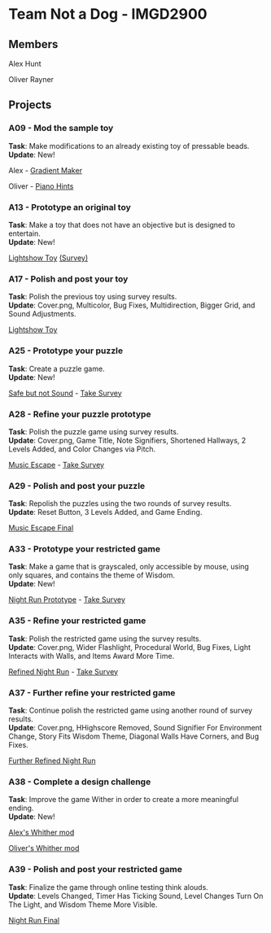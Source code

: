 # Team Not a Dog - IMGD2900

## Members
Alex Hunt

Oliver Rayner

## Projects

### A09 - Mod the sample toy
**Task**:
Make modifications to an already existing toy of pressable beads.<br>
**Update**:
New!

Alex - [Gradient Maker](https://alexmhunt.github.io/notadog/Projects/GradientMaker/game.html)

Oliver - [Piano Hints](https://alexmhunt.github.io/notadog/Projects/PianoHints/game.html)

### A13 - Prototype an original toy
**Task**:
Make a toy that does not have an objective but is designed to entertain.<br>
**Update**:
New!

[Lightshow Toy](https://alexmhunt.github.io/notadog/Projects/A13/PS3.3d/game.html) [(Survey)](https://forms.gle/a9RtE6DX8pt79saV7)

### A17 - Polish and post your toy
**Task**:
Polish the previous toy using survey results.<br>
**Update**:
Cover.png, Multicolor, Bug Fixes, Multidirection, Bigger Grid, and Sound Adjustments.

[Lightshow Toy](https://alexmhunt.github.io/notadog/Projects/A17/PS3.3d/game.html)

### A25 - Prototype your puzzle
**Task**:
Create a puzzle game.<br>
**Update**:
New!

[Safe but not Sound](https://alexmhunt.github.io/notadog/Projects/A25/game.html) - [Take Survey](https://forms.gle/HXnfxV4qrsXoK8hK8)

### A28 - Refine your puzzle prototype
**Task**:
Polish the puzzle game using survey results.<br>
**Update**:
Cover.png, Game Title, Note Signifiers, Shortened Hallways, 2 Levels Added, and Color Changes via Pitch. 

[Music Escape](https://alexmhunt.github.io/notadog/Projects/A28/game.html) - [Take Survey](https://docs.google.com/forms/d/e/1FAIpQLSfpYkIAv_3_rjbQ5le1Fnm16e5kptNP-zs0IXVwULrNbCB80Q/viewform?usp=sf_link)

### A29 - Polish and post your puzzle
**Task**:
Repolish the puzzles using the two rounds of survey results.<br>
**Update**:
Reset Button, 3 Levels Added, and Game Ending.

[Music Escape Final](https://alexmhunt.github.io/notadog/Projects/A29/game.html)

### A33 - Prototype your restricted game
**Task**:
Make a game that is grayscaled, only accessible by mouse, using only squares, and contains the theme of Wisdom.<br>
**Update**:
New!

[Night Run Prototype](https://alexmhunt.github.io/notadog/Projects/A33/game.html) - [Take Survey](https://docs.google.com/forms/d/e/1FAIpQLScMyxE_NNd0_BoTUrIepnR8xQhaZvI5KuGMacIugZXvSMystw/viewform?usp=sf_link)

### A35 - Refine your restricted game
**Task**:
Polish the restricted game using the survey results.<br>
**Update**:
Cover.png, Wider Flashlight, Procedural World, Bug Fixes, Light Interacts with Walls, and Items Award More Time.

[Refined Night Run](https://alexmhunt.github.io/notadog/Projects/A35/game.html) - [Take Survey](https://docs.google.com/forms/d/e/1FAIpQLSdPDMSqjkpjT-pF3bLhDXxBmDcm5mcdK1JNW8LwqNi8hDFoyg/viewform?usp=sf_link)

### A37 - Further refine your restricted game
**Task**:
Continue polish the restricted game using another round of survey results.<br>
**Update**:
Cover.png, HHighscore Removed, Sound Signifier For Environment Change, Story Fits Wisdom Theme, Diagonal Walls Have Corners, and Bug Fixes.

[Further Refined Night Run](https://alexmhunt.github.io/notadog/Projects/A37/game.html)

### A38 - Complete a design challenge
**Task**:
Improve the game Wither in order to create a more meaningful ending.<br>
**Update**:
New!

[Alex's Whither mod](https://alexmhunt.github.io/notadog/Projects/A38-alex/game.html)

[Oliver's Whither mod](https://alexmhunt.github.io/notadog/Projects/oliver-A38/game.html)

### A39 - Polish and post your restricted game
**Task**:
Finalize the game through online testing think alouds.<br>
**Update**:
Levels Changed, Timer Has Ticking Sound, Level Changes Turn On The Light, and Wisdom Theme More Visible.

[Night Run Final](https://alexmhunt.github.io/notadog/Projects/A39/game.html)
